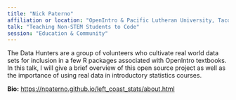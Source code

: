```yaml
---
title: "Nick Paterno"
affiliation or location: "OpenIntro & Pacific Lutheran University, Tacoma, Washington"
talk: "Teaching Non-STEM Students to Code"
session: "Education & Community"
---
```


The Data Hunters are a group of volunteers who cultivate real world data sets for inclusion in a few R packages associated with OpenIntro textbooks. In this talk, I will give a brief overview of this open source project as well as the importance of using real data in introductory statistics courses.

__Bio:__ https://npaterno.github.io/left_coast_stats/about.html